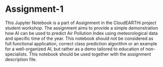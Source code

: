 # Assignment-1
This Jupyter Notebook is a part of Assignment in the CloudEARTHi project student workshop. The assignment aims to provide a simple demonstration how AI can be used to predict Air Pollution Index using meteorological data and specific time of the year. This notebook should not be considered as full functional application, correct class prediction algorithm or an example for a well-organized AI, but rather as a demo tailored to education of non-specialists. This notebook should be used together with the assignment description file.
